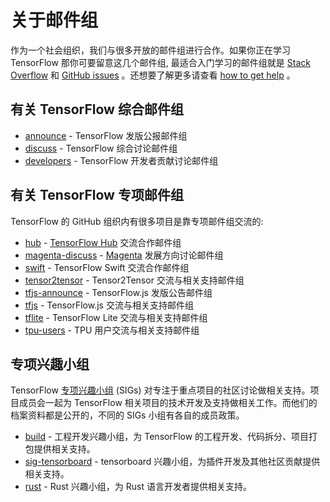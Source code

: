 # 关于邮件组

作为一个社会组织，我们与很多开放的邮件组进行合作。如果你正在学习 TensorFlow 那你可要留意这几个邮件组, 最适合入门学习的邮件组就是 [Stack
Overflow](https://stackoverflow.com/questions/tagged/tensorflow) 和
[GitHub issues](https://github.com/tensorflow/tensorflow/issues) 。还想要了解更多请查看 [how to get help](/community/#get_help) 。

## 有关 TensorFlow 综合邮件组

* [announce](https://groups.google.com/a/tensorflow.org/d/forum/announce) - TensorFlow 发版公报邮件组
* [discuss](https://groups.google.com/a/tensorflow.org/d/forum/discuss) - TensorFlow 综合讨论邮件组
* [developers](https://groups.google.com/a/tensorflow.org/d/forum/developers) - TensorFlow 开发者贡献讨论邮件组

## 有关 TensorFlow 专项邮件组

TensorFlow 的 GitHub 组织内有很多项目是靠专项邮件组交流的:

* [hub](https://groups.google.com/a/tensorflow.org/d/forum/hub) -
  [TensorFlow Hub](https://github.com/tensorflow/hub) 交流合作邮件组
* [magenta-discuss](https://groups.google.com/a/tensorflow.org/d/forum/magenta-discuss) -
  [Magenta](https://magenta.tensorflow.org/) 发展方向讨论邮件组
* [swift](https://groups.google.com/a/tensorflow.org/d/forum/swift) -
  TensorFlow Swift 交流合作邮件组
* [tensor2tensor](https://groups.google.com/d/forum/tensor2tensor) - Tensor2Tensor 交流与相关支持邮件组
* [tfjs-announce](https://groups.google.com/a/tensorflow.org/d/forum/tfjs-announce) -
  TensorFlow.js 发版公告邮件组
* [tfjs](https://groups.google.com/a/tensorflow.org/d/forum/tfjs) - TensorFlow.js 交流与相关支持邮件组
* [tflite](https://groups.google.com/a/tensorflow.org/d/forum/tflite) - TensorFlow Lite 交流与相关支持邮件组
* [tpu-users](https://groups.google.com/a/tensorflow.org/d/forum/tpu-users) - TPU 用户交流与相关支持邮件组

## 专项兴趣小组

TensorFlow [专项兴趣小组](/community/contributing#special_interest_groups) (SIGs) 对专注于重点项目的社区讨论做相关支持。项目成员会一起为 TensorFlow 相关项目的技术开发及支持做相关工作。而他们的档案资料都是公开的，不同的 SIGs 小组有各自的成员政策。

* [build](https://groups.google.com/a/tensorflow.org/d/forum/build) -
  工程开发兴趣小组，为 TensorFlow 的工程开发、代码拆分、项目打包提供相关支持。
* [sig-tensorboard](https://groups.google.com/a/tensorflow.org/d/forum/sig-tensorboard) -
  tensorboard 兴趣小组，为插件开发及其他社区贡献提供相关支持。
* [rust](https://groups.google.com/a/tensorflow.org/d/forum/rust) -
  Rust 兴趣小组，为 Rust 语言开发者提供相关支持。
